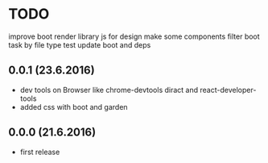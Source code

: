 # TODO

improve boot render
library js for design
make some components
filter boot task by file type
test
update boot and deps


## 0.0.1 (23.6.2016)

- dev tools on Browser like chrome-devtools diract and react-developer-tools
- added css with boot and garden


## 0.0.0 (21.6.2016)

- first release
